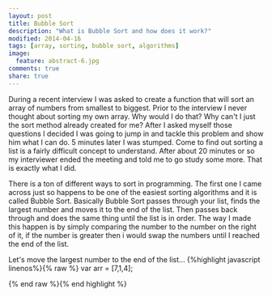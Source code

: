 ```yaml
---
layout: post
title: Bubble Sort
description: "What is Bubble Sort and how does it work?"
modified: 2014-04-16
tags: [array, sorting, bubble sort, algorithms]
image:
  feature: abstract-6.jpg
comments: true
share: true
---
```


During a recent interview I was asked to create a function that will sort an array of numbers from smallest to biggest. Prior to the interview I never thought about sorting my own array. Why would I do that? Why can't I just the sort method already created for me? After I asked myself those questions I decided I was going to jump in and tackle this problem and show him what I can do. 5 minutes later I was stumped. Come to find out sorting a list is a fairly difficult concept to understand. After about 20 minutes or so my interviewer ended the meeting and told me to go study some more. That is exactly what I did.

There is a ton of different ways to sort in programming. The first one I came across just so happens to be one of the easiest sorting algorithms and it is called Bubble Sort. Basically Bubble Sort passes through your list, finds the largest number and moves it to the end of the list. Then passes back through and does the same thing until the list is in order. The way I made this happen is by simply comparing the number to the number on the right of it, if the number is greater then i would swap the numbers until I reached the end of the list.

Let's move the largest number to the end of the list...
{%highlight javascript linenos%}{% raw %}
var arr = [7,1,4];




{% end raw %}{% end highlight %}









